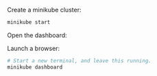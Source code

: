 
Create a minikube cluster: 

```bash
minikube start
```

Open the dashboard:

Launch a browser:

```bash
# Start a new terminal, and leave this running.
minikube dashboard
```

